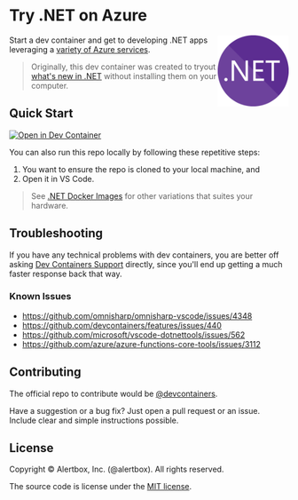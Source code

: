 # Try .NET on Azure

[<img align="right" alt=".NET C-sharp" width="128rem" src="https://raw.githubusercontent.com/github/explore/93d8a67084f94b2a444e510199a6e7622e5b09a3/topics/dotnet/dotnet.png" />][dotnet-quick-start]

Start a dev container and get to developing .NET apps leveraging a [variety of Azure services][az-services-for-dotnet].

> Originally, this dev container was created to tryout [what's new in .NET][dotnet-whats-new] without installing them on your computer.

[dotnet-quick-start]: https://learn.microsoft.com/en-us/dotnet/
[az-services-for-dotnet]: https://learn.microsoft.com/en-us/dotnet/azure/key-azure-services
[dotnet-whats-new]: https://learn.microsoft.com/en-us/dotnet/core/whats-new/



## Quick Start

[![Open in Dev Container](https://img.shields.io/static/v1?style=for-the-badge&label=Dev+Container&message=Open&color=blue&logo=visualstudiocode)](https://vscode.dev/redirect?url=vscode://ms-vscode-remote.remote-containers/cloneInVolume?url=https://github.com/alertbox/try-dotnet-on-azure)



You can also run this repo locally by following these repetitive steps:

1. You want to ensure the repo is cloned to your local machine, and 
2. Open it in VS Code.



>  See [.NET Docker Images][dotnet-docker-images] for other variations that suites your hardware.

[dotnet-docker-images]: https://hub.docker.com/_/microsoft-dotnet-sdk/



## Troubleshooting

If you have any technical problems with dev containers, you are better off asking [Dev Containers Support][devcontainers-support] directly, since you'll end up getting a much faster response back that way.

[devcontainers-support]: https://github.com/devcontainers/community/discussions/3



### Known Issues

- https://github.com/omnisharp/omnisharp-vscode/issues/4348
- https://github.com/devcontainers/features/issues/440
- https://github.com/microsoft/vscode-dotnettools/issues/562
- https://github.com/azure/azure-functions-core-tools/issues/3112



## Contributing

The official repo to contribute would be [@devcontainers][devcontainers-repo].

Have a suggestion or a bug fix? Just open a pull request or an issue. Include clear and simple instructions possible.

[devcontainers-repo]: https://github.com/devcontainers



## License

Copyright &copy; Alertbox, Inc. (@alertbox). All rights reserved.

The source code is license under the [MIT license](#MIT-1-ov-file).

